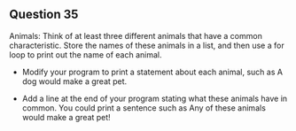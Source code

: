## Question 35
Animals: Think of at least three different animals that have a common characteristic. Store the names of these animals in a list, and then use a for loop to print out the name of each animal.

- Modify your program to print a statement about each animal, such as A dog would make a great pet.

- Add a line at the end of your program stating what these animals have in common. You could print a sentence such as Any of these animals would make a great pet!